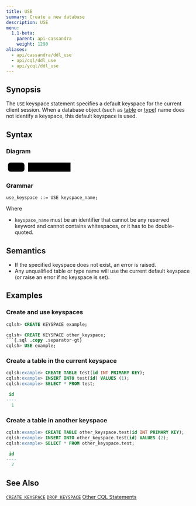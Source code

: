 ```yaml
---
title: USE
summary: Create a new database
description: USE
menu:
  1.1-beta:
    parent: api-cassandra
    weight: 1290
aliases:
  - api/cassandra/ddl_use
  - api/cql/ddl_use
  - api/ycql/ddl_use
---
```


## Synopsis
The `USE` keyspace statement specifies a default keyspace for the current client session. When a database object (such as [table](../ddl_create_table) or [type](../ddl_create_type)) name does not identify a keyspace, this default keyspace is used.

## Syntax

### Diagram
<svg class="rrdiagram" version="1.1" xmlns:xlink="http://www.w3.org/1999/xlink" xmlns="http://www.w3.org/2000/svg" width="181" height="35" viewbox="0 0 181 35"><path class="connector" d="M0 22h5m45 0h10m116 0h5"/><rect class="literal" x="5" y="5" width="45" height="25" rx="7"/><text class="text" x="15" y="22">USE</text><a xlink:href="../grammar_diagrams#keyspace-name"><rect class="rule" x="60" y="5" width="116" height="25"/><text class="text" x="70" y="22">keyspace_name</text></a></svg>

### Grammar
```
use_keyspace ::= USE keyspace_name;
```
Where

- `keyspace_name` must be an identifier that cannot be any reserved keyword and cannot contains whitespaces, or it has to be double-quoted.

## Semantics

- If the specified keyspace does not exist, an error is raised.
- Any unqualified table or type name will use the current default keyspace (or raise an error if no keyspace is set).

## Examples
### Create and use keyspaces

```{.sql .copy .separator-gt} 
cqlsh> CREATE KEYSPACE example;
```
```{.sql .copy .separator-gt} 
cqlsh> CREATE KEYSPACE other_keyspace;
```{.sql .copy .separator-gt} 
cqlsh> USE example;
```

### Create a table in the current keyspace

``` sql
cqlsh:example> CREATE TABLE test(id INT PRIMARY KEY);
cqlsh:example> INSERT INTO test(id) VALUES (1);
cqlsh:example> SELECT * FROM test;

 id
----
  1
```

### Create a table in another keyspace

``` sql
cqlsh:example> CREATE TABLE other_keyspace.test(id INT PRIMARY KEY);
cqlsh:example> INSERT INTO other_keyspace.test(id) VALUES (2);
cqlsh:example> SELECT * FROM other_keyspace.test;

 id
----
  2
```

## See Also
[`CREATE KEYSPACE`](../ddl_create_keyspace)
[`DROP KEYSPACE`](../ddl_drop_keyspace)
[Other CQL Statements](..)
